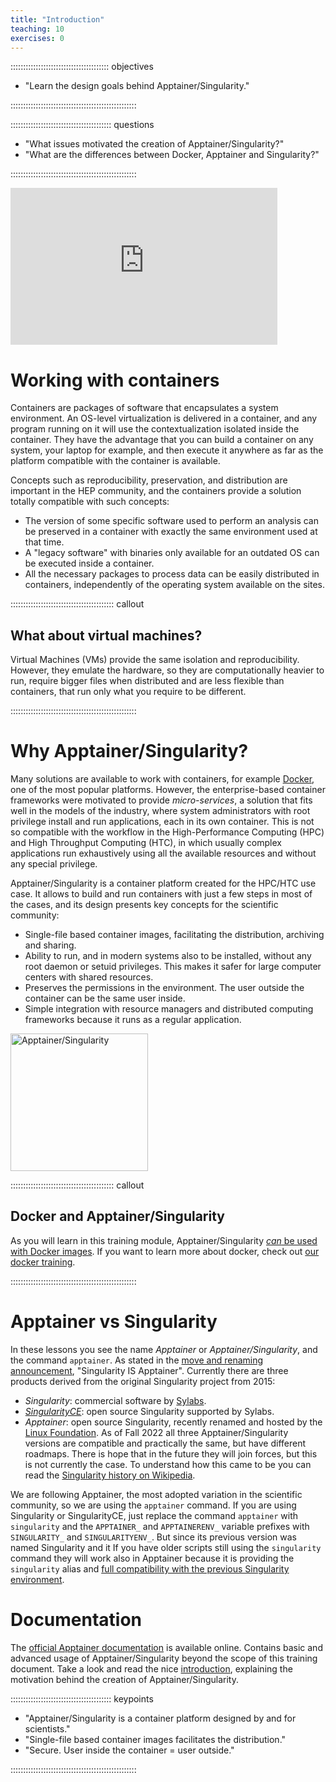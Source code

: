 ```yaml
---
title: "Introduction"
teaching: 10
exercises: 0
---
```


::::::::::::::::::::::::::::::::::::::: objectives

- "Learn the design goals behind Apptainer/Singularity."

::::::::::::::::::::::::::::::::::::::::::::::::::

:::::::::::::::::::::::::::::::::::::::: questions

- "What issues motivated the creation of Apptainer/Singularity?"
- "What are the differences between Docker, Apptainer and Singularity?"

::::::::::::::::::::::::::::::::::::::::::::::::::


<iframe width="427" height="251" src="https://www.youtube.com/embed/v5WbqtRbH6M?list=PLKZ9c4ONm-VkxWW98Gcn9H6WwykMiqtnF" title="Intro to Apptainer/Singularity #1 - Introduction"  frameborder="0" allow="accelerometer; autoplay; encrypted-media; gyroscope; picture-in-picture" allowfullscreen></iframe>

# Working with containers

Containers are packages of software that encapsulates a system environment. An OS-level virtualization is delivered
in a container, and any program running on it will use the contextualization isolated inside the container. They have
the advantage that you can build a container on any system, your laptop for example, and then execute it anywhere
as far as the platform compatible with the container is available.

Concepts such as reproducibility, preservation, and distribution
are important in the HEP community, and the containers provide a solution totally compatible with such concepts:
* The version of some specific software used to perform an analysis can be preserved in a container with exactly the same
environment used at that time.
* A "legacy software" with binaries only available for an outdated OS can be executed inside a container.
* All the necessary packages to process data can be easily distributed in containers, independently of the operating
system available on the sites.

:::::::::::::::::::::::::::::::::::::::::  callout

## What about virtual machines?
Virtual Machines (VMs) provide the same isolation and reproducibility.
However, they emulate the hardware, so they are computationally heavier to run,
require bigger files when distributed and are less flexible than containers, that run only what you require to be different.

::::::::::::::::::::::::::::::::::::::::::::::::::


# Why Apptainer/Singularity?

Many solutions are available to work with containers, for example [Docker](https://www.docker.com/),
one of the most popular platforms. However, the enterprise-based container frameworks were motivated to provide
_micro-services_, a solution that fits well in the models of the industry, where system administrators with root privilege
install and run applications, each in its own container.
This is not so compatible with the workflow in the High-Performance Computing (HPC) and High Throughput Computing (HTC),
in which usually complex applications run exhaustively using all the available resources and without any special privilege.

Apptainer/Singularity is a container platform created for the HPC/HTC use case. It allows to build and run containers with just
a few steps in most of the cases, and its design presents key concepts for the scientific community:
* Single-file based container images, facilitating the distribution, archiving and sharing.
* Ability to run, and in modern systems also to be installed, without any root daemon or setuid privileges. This makes it safer for large computer centers with shared resources.
* Preserves the permissions in the environment. The user outside the container can be the same user inside.
* Simple integration with resource managers and distributed computing frameworks because it runs as a regular application.

 <a href="https://apptainer.org/docs/user/">
<img src="https://apptainer.org/docs/user/main/_static/logo.png" alt="Apptainer/Singularity" width="220">
</a>

:::::::::::::::::::::::::::::::::::::::::  callout

## Docker and Apptainer/Singularity
As you will learn in this training module, Apptainer/Singularity [*can* be used with Docker images](https://apptainer.org/docs/user/main/docker_and_oci.html).
If you want to learn more about docker, check out [our docker training](https://hsf-training.github.io/hsf-training-docker/index.html).

::::::::::::::::::::::::::::::::::::::::::::::::::


# Apptainer vs Singularity
In these lessons you see the name *Apptainer* or *Apptainer/Singularity*, and the command `apptainer`.
As stated in the [move and renaming announcement](https://apptainer.org/news/community-announcement-20211130/), "Singularity IS Apptainer".
Currently there are three products derived from the original Singularity project from 2015:
* *Singularity*: commercial software by [Sylabs](https://sylabs.io/).
* [*SingularityCE*](https://sylabs.io/2022/06/singularityce-is-singularity/): open source Singularity supported by Sylabs.
* *Apptainer*: open source Singularity, recently renamed and hosted by the [Linux Foundation](https://www.linuxfoundation.org/).
As of Fall 2022 all three Apptainer/Singularity versions are compatible and practically the same, but have different roadmaps.
There is hope that in the future they will join forces, but this is not currently the case.
To understand how this came to be you can read the [Singularity history on Wikipedia](https://en.wikipedia.org/wiki/Singularity_%28software%29#History).

We are following Apptainer, the most adopted variation in the scientific community, so we are using the `apptainer` command.
If you are using Singularity or SingularityCE, just replace the command `apptainer` with `singularity` and the
`APPTAINER_` and  `APPTAINERENV_` variable prefixes  with `SINGULARITY_` and  `SINGULARITYENV_`.
 But since its previous version was named Singularity and it
If you have older scripts still using the `singularity` command they will work also in Apptainer because it is providing the `singularity` alias
and [full compatibility with the previous Singularity environment](https://apptainer.org/docs/user/main/singularity_compatibility.html).

# Documentation

The [official Apptainer documentation](https://apptainer.org/docs/) is available online. Contains basic and advanced
usage of Apptainer/Singularity beyond the scope of this training document. Take a look and read the nice
[introduction](https://apptainer.org/docs/user/main/introduction.html), explaining the motivation behind the
creation of Apptainer/Singularity.


:::::::::::::::::::::::::::::::::::::::: keypoints

- "Apptainer/Singularity is a container platform designed by and for scientists."
- "Single-file based container images facilitates the distribution."
- "Secure. User inside the container = user outside."

::::::::::::::::::::::::::::::::::::::::::::::::::

